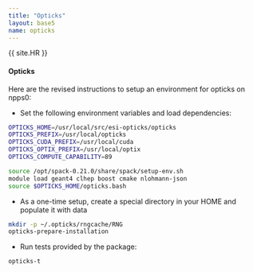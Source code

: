 ```yaml
---
title: "Opticks"
layout: base5
name: opticks
---
```


{{ site.HR }}

#### Opticks

Here are the revised instructions to setup an environment for opticks on npps0:

* Set the following environment variables and load dependencies:

```bash
OPTICKS_HOME=/usr/local/src/esi-opticks/opticks
OPTICKS_PREFIX=/usr/local/opticks
OPTICKS_CUDA_PREFIX=/usr/local/cuda
OPTICKS_OPTIX_PREFIX=/usr/local/optix
OPTICKS_COMPUTE_CAPABILITY=89

source /opt/spack-0.21.0/share/spack/setup-env.sh
module load geant4 clhep boost cmake nlohmann-json
source $OPTICKS_HOME/opticks.bash
```

* As a one-time setup, create a special directory in your HOME and populate it with data

```bash
mkdir -p ~/.opticks/rngcache/RNG
opticks-prepare-installation
```

* Run tests provided by the package:

```bash
opticks-t
```


